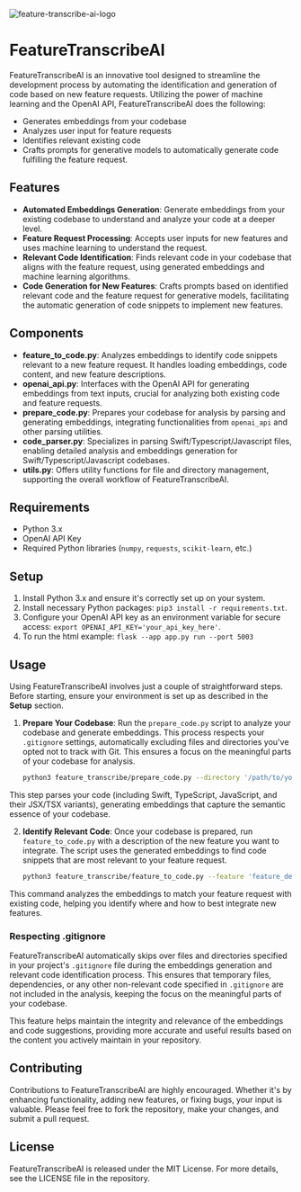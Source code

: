 
![feature-transcribe-ai-logo](https://github.com/miltonian/feature-transcribe-ai/assets/8435923/9eb97133-4949-4b62-b110-932928c9b6db)

# FeatureTranscribeAI

FeatureTranscribeAI is an innovative tool designed to streamline the development process by automating the identification and generation of code based on new feature requests. Utilizing the power of machine learning and the OpenAI API, FeatureTranscribeAI does the following: 
- Generates embeddings from your codebase
- Analyzes user input for feature requests
- Identifies relevant existing code
- Crafts prompts for generative models to automatically generate code fulfilling the feature request.

## Features

- **Automated Embeddings Generation**: Generate embeddings from your existing codebase to understand and analyze your code at a deeper level.
- **Feature Request Processing**: Accepts user inputs for new features and uses machine learning to understand the request.
- **Relevant Code Identification**: Finds relevant code in your codebase that aligns with the feature request, using generated embeddings and machine learning algorithms.
- **Code Generation for New Features**: Crafts prompts based on identified relevant code and the feature request for generative models, facilitating the automatic generation of code snippets to implement new features.

## Components

- **feature_to_code.py**: Analyzes embeddings to identify code snippets relevant to a new feature request. It handles loading embeddings, code content, and new feature descriptions.
- **openai_api.py**: Interfaces with the OpenAI API for generating embeddings from text inputs, crucial for analyzing both existing code and feature requests.
- **prepare_code.py**: Prepares your codebase for analysis by parsing and generating embeddings, integrating functionalities from `openai_api` and other parsing utilities.
- **code_parser.py**: Specializes in parsing Swift/Typescript/Javascript files, enabling detailed analysis and embeddings generation for Swift/Typescript/Javascript codebases.
- **utils.py**: Offers utility functions for file and directory management, supporting the overall workflow of FeatureTranscribeAI.

## Requirements

- Python 3.x
- OpenAI API Key
- Required Python libraries (`numpy`, `requests`, `scikit-learn`, etc.)

## Setup

1. Install Python 3.x and ensure it's correctly set up on your system.
2. Install necessary Python packages: `pip3 install -r requirements.txt`.
3. Configure your OpenAI API key as an environment variable for secure access: `export OPENAI_API_KEY='your_api_key_here'`.
4. To run the html example: `flask --app app.py run --port 5003`

## Usage

Using FeatureTranscribeAI involves just a couple of straightforward steps. Before starting, ensure your environment is set up as described in the **Setup** section.

1. **Prepare Your Codebase**: Run the `prepare_code.py` script to analyze your codebase and generate embeddings. This process respects your `.gitignore` settings, automatically excluding files and directories you've opted not to track with Git. This ensures a focus on the meaningful parts of your codebase for analysis.

   ```bash
   python3 feature_transcribe/prepare_code.py --directory '/path/to/your/code' 
This step parses your code (including Swift, TypeScript, JavaScript, and their JSX/TSX variants), generating embeddings that capture the semantic essence of your codebase.

2. **Identify Relevant Code**: Once your codebase is prepared, run `feature_to_code.py` with a description of the new feature you want to integrate. The script uses the generated embeddings to find code snippets that are most relevant to your feature request.

    ```bash
    python3 feature_transcribe/feature_to_code.py --feature 'feature_description.json'
 This command analyzes the embeddings to match your feature request with existing code, helping you identify where and how to best integrate new features.

### Respecting .gitignore

FeatureTranscribeAI automatically skips over files and directories specified in your project's `.gitignore` file during the embeddings generation and relevant code identification process. This ensures that temporary files, dependencies, or any other non-relevant code specified in `.gitignore` are not included in the analysis, keeping the focus on the meaningful parts of your codebase.

This feature helps maintain the integrity and relevance of the embeddings and code suggestions, providing more accurate and useful results based on the content you actively maintain in your repository.

## Contributing

Contributions to FeatureTranscribeAI are highly encouraged. Whether it's by enhancing functionality, adding new features, or fixing bugs, your input is valuable. Please feel free to fork the repository, make your changes, and submit a pull request.

## License

FeatureTranscribeAI is released under the MIT License. For more details, see the LICENSE file in the repository.
